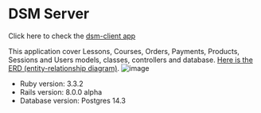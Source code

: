 # DSM Server
Click here to check the [dsm-client app](https://github.com/jmlandi/dsm-client/blob/main/README.md)

This application cover Lessons, Courses, Orders, Payments, Products, Sessions and Users models, classes, controllers and database. [Here is the ERD (entity-relationship diagram)](https://dbdiagram.io/d/666520039713410b051b1aa9).
![image](https://github.com/jmlandi/dsm-server/assets/98327875/2cbc8175-4568-4439-bf99-ffcbfbe3fb42)


* Ruby version: 3.3.2
* Rails version: 8.0.0 alpha
* Database version: Postgres 14.3
